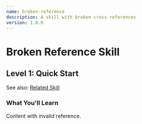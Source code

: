 ```yaml
---
name: broken-reference
description: A skill with broken cross-references
version: 1.0.0
---
```


# Broken Reference Skill

## Level 1: Quick Start

See also: [Related Skill](../nonexistent-skill/SKILL.md)

### What You'll Learn

Content with invalid reference.
